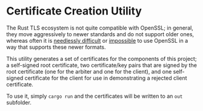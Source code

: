 # Certificate Creation Utility

The Rust TLS ecosystem is not quite compatible with OpenSSL; in general, they move aggressively to newer standards and do not support older ones, whereas often it is [needlessly difficult](https://serverfault.com/questions/845766/generating-a-self-signed-cert-with-openssl-that-works-in-chrome-58) or [impossible](https://github.com/openssl/openssl/issues/10468) to use OpenSSL in a way that supports these newer formats.

This utility generates a set of certificates for the components of this project; a self-signed root certificate, two certificate/key pairs that are signed by the root certificate (one for the arbiter and one for the client), and one self-signed certificate for the client for use in demonstrating a rejected client certificate.

To use it, simply `cargo run` and the certificates will be written to an `out` subfolder.
